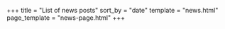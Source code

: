 +++
title = "List of news posts"
sort_by = "date"
template = "news.html"
page_template = "news-page.html"
+++
